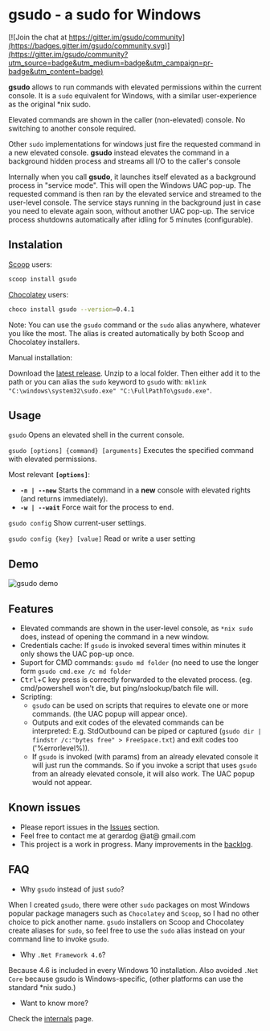 # gsudo - a sudo for Windows

[![Join the chat at https://gitter.im/gsudo/community](https://badges.gitter.im/gsudo/community.svg)](https://gitter.im/gsudo/community?utm_source=badge&utm_medium=badge&utm_campaign=pr-badge&utm_content=badge)

**gsudo** allows to run commands with elevated permissions within the current console. 
It is a `sudo` equivalent for Windows, with a similar user-experience as the original *nix sudo.

Elevated commands are shown in the caller (non-elevated) console. No switching to another console required.

Other `sudo` implementations for windows just fire the requested command in a new elevated console. **gsudo** instead elevates the command in a background hidden process and streams all I/O to the caller's console

Internally when you call **gsudo**, it launches itself elevated as a background process in "service mode". This will open the Windows UAC pop-up. The requested command is then ran by the elevated service and streamed to the user-level console. The service stays running in the background just in case you need to elevate again soon, without another UAC pop-up. The service process shutdowns automatically after idling for 5 minutes (configurable).

## Instalation

[Scoop](https://chocolatey.org/install) users: 

``` bash
scoop install gsudo
```

[Chocolatey](https://chocolatey.org/install) users:

``` bash
choco install gsudo --version=0.4.1
```

Note: You can use the `gsudo` command or the `sudo` alias anywhere, whatever you like the most. The alias is created automatically by both Scoop and Chocolatey installers.   

Manual installation:

Download the [latest release](https://github.com/gerardog/gsudo/releases/latest). Unzip to a local folder. Then either add it to the path or you can alias the `sudo` keyword to `gsudo` with:
 `mklink "C:\windows\system32\sudo.exe" "C:\FullPathTo\gsudo.exe"`.

## Usage

```gsudo```
Opens an elevated shell in the current console.

```gsudo [options] {command} [arguments]```
Executes the specified command with elevated permissions.

Most relevant **`[options]`**:

- **```-n | --new```**        Starts the command in a **new** console with elevated rights (and returns immediately).
- **```-w | --wait```**       Force wait for the process to end.

```gsudo config```
Show current-user settings.

```gsudo config {key} [value]```
Read or write a user setting

## Demo

![gsudo demo](demo.gif)

## Features

- Elevated commands are shown in the user-level console, as `*nix sudo` does, instead of opening the command in a new window.
- Credentials cache: If `gsudo` is invoked several times within minutes it only shows the UAC pop-up once.
- Suport for CMD commands: `gsudo md folder` (no need to use the longer form `gsudo cmd.exe /c md folder`
- <kbd>Ctrl</kbd>+<kbd>C</kbd> key press is correctly forwarded to the elevated process. (eg. cmd/powershell won't die, but ping/nslookup/batch file will. 
- Scripting: 
  - `gsudo` can be used on scripts that requires to elevate one or more commands. (the UAC popup will appear once). 
  - Outputs and exit codes of the elevated commands can be interpreted: E.g. StdOutbound can be piped or captured (`gsudo dir | findstr /c:"bytes free" > FreeSpace.txt`) and exit codes too ('%errorlevel%)).
  - If `gsudo` is invoked (with params) from an already elevated console it will just run the commands. So if you invoke a script that uses `gsudo` from an already elevated console, it will also work. The UAC popup would not appear.

## Known issues

- Please report issues in the [Issues](https://github.com/gerardog/gsudo/issues) section.
- Feel free to contact me at gerardog @at@ gmail.com
- This project is a work in progress. Many improvements in the [backlog](backlog.md). 

## FAQ

- Why `gsudo` instead of just `sudo`? 

When I created `gsudo`, there were other `sudo` packages on most Windows popular package managers such as `Chocolatey` and `Scoop`, so I had no other choice to pick another name. `gsudo` installers on Scoop and Chocolatey create aliases for `sudo`, so feel free to use the `sudo` alias instead on your command line to invoke `gsudo`.

- Why `.Net Framework 4.6`?

Because 4.6 is included in every Windows 10 installation. Also avoided `.Net Core` because gsudo is Windows-specific, (other platforms can use the standard *nix sudo.) 

- Want to know more? 

Check the [internals](internals) page. 

